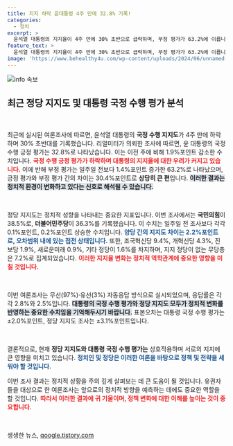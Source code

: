 ```yaml
---
title: 지지 하락 윤대통령 4주 만에 32.8% 기록!
categories:
  - 정치
excerpt: >
  윤석열 대통령의 지지율이 4주 만에 30% 초반으로 급락하며, 부정 평가가 63.2%에 이릅니다. 국민의힘은 38.5%로 민주당과의 접전을 이어가고 있어 향후 정치 성향에 이목이 집중되고 있습니다!
feature_text: >
  윤석열 대통령의 지지율이 4주 만에 30% 초반으로 급락하며, 부정 평가가 63.2%에 이릅니다. 국민의힘은 38.5%로 민주당과의 접전을 이어가고 있어 향후 정치 성향에 이목이 집중되고 있습니다!
image: 'https://www.behealthy4u.com/wp-content/uploads/2024/06/unnamed-file.png'
---
```


<p><img src="https://www.behealthy4u.com/wp-content/uploads/2024/06/unnamed-file.png" alt="info 속보" /></p>

<h2 data-ke-size="size26">최근 정당 지지도 및 대통령 국정 수행 평가 분석</h2>

<p data-ke-size="size16">&nbsp;</p>

<p>최근에 실시된 여론조사에 따르면, 윤석열 대통령의 <strong>국정 수행 지지도</strong>가 4주 만에 하락하며 30% 초반대를 기록했습니다. 리얼미터가 의뢰한 조사에 따르면, 윤 대통령의 국정 수행 긍정 평가는 32.8%로 나타났습니다. 이는 이전 주에 비해 1.9%포인트 감소한 수치입니다. <b><span style="color: #ee2323;">국정 수행 긍정 평가가 하락하며 대통령의 지지율에 대한 우려가 커지고 있습니다.</span></b> 이에 반해 부정 평가는 일주일 전보다 1.4%포인트 증가한 63.2%로 나타났으며, 긍정 평가와 부정 평가 간의 차이는 30.4%포인트로 <strong>상당히 큰 편</strong>입니다. <b><span style="background-color: #21538527;">이러한 결과는 정치적 환경이 변화하고 있다는 신호로 해석될 수 있습니다.</span></b></p>

<p data-ke-size="size16">&nbsp;</p>

<p>정당 지지도는 정치적 성향을 나타내는 중요한 지표입니다. 이번 조사에서는 <strong>국민의힘</strong>이 38.5%로, <strong>더불어민주당</strong>이 36.3%를 기록했습니다. 이 수치는 일주일 전 조사보다 각각 0.1%포인트, 0.2%포인트 상승한 수치입니다. <b><span style="color: #1a5490;">양당 간의 지지도 차이는 2.2%포인트로, 오차범위 내에 있는 접전 상태입니다.</span></b> 또한, 조국혁신당 9.4%, 개혁신당 4.3%, 진보당 1.9%, 새로운미래 0.9%, 기타 정당이 1.6%를 차지하며, 지지 정당이 없는 무당층은 7.2%로 집계되었습니다. <b><span style="color: #ee2323;">이러한 지지율 변화는 정치적 역학관계에 중요한 영향을 미칠 것입니다.</span></b></p>

<p data-ke-size="size16">&nbsp;</p>

<p>이번 여론조사는 무선(97%)·유선(3%) 자동응답 방식으로 실시되었으며, 응답률은 각각 2.8%와 2.5%입니다. <b><span style="background-color: #21538527;">대통령의 국정 수행 평가와 정당 지지도 모두가 정치적 변화를 반영하는 중요한 수치임을 기억해두시기 바랍니다.</span></b> 표본오차는 대통령 국정 수행 평가는 ±2.0%포인트, 정당 지지도 조사는 ±3.1%포인트입니다.</p>

<p data-ke-size="size16">&nbsp;</p>

<p>결론적으로, 현재 <strong>정당 지지도와 대통령 국정 수행 평가는</strong> 상호작용하며 서로의 지지에 큰 영향을 미치고 있습니다. <b><span style="color: #1a5490;">정치인 및 정당은 이러한 여론을 바탕으로 정책 및 전략을 세워야 할 것입니다.</span></b> </p>

<p>이번 조사 결과는 정치적 상황을 주의 깊게 살펴보는 데 큰 도움이 될 것입니다. 유권자들을 대상으로 한 여론조사는 앞으로의 정치적 방향을 예측하는 데에도 중요한 역할을 할 것입니다. <b><span style="color: #ee2323;">따라서 이러한 결과에 귀 기울이며, 정책 변화에 대한 이해를 높이는 것이 중요합니다.</span></b></p>

<p data-ke-size="size16">&nbsp;</p>
생생한 뉴스, <a href="https://qoogle.tistory.com" rel="dofollow">qoogle.tistory.com</a>


